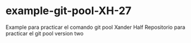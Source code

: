 # example-git-pool-XH-27
Example para practicar el comando git pool Xander Half
Repositorio para practicar el git pool version two
